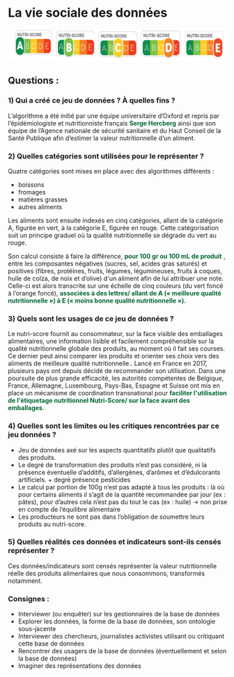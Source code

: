 # **La vie sociale des données**
<img src="declinaison-logo-nutriscore.jpg" width="647" height="75">

## **Questions** :
### **1) Qui a créé ce jeu de données ? À quelles fins ?**
L’algorithme a été initié par une équipe universitaire d’Oxford et repris par l’épidémiologiste et nutritionniste français <span style="color: #006633; font-weight: bold;">**Serge Hercberg**</span> ainsi que son équipe de l’Agence nationale de sécurité sanitaire et du Haut Conseil de la Santé Publique afin d’estimer la valeur nutritionnelle d’un aliment.

### **2) Quelles catégories sont utilisées pour le représenter ?** 
Quatre catégories sont mises en place avec des algorithmes différents :
- boissons 
- fromages 
- matières grasses 
- autres aliments

Les aliments sont ensuite indexés en cinq catégories, allant de la catégorie A, figurée en vert, à la catégorie E, figurée en rouge. Cette catégorisation suit un principe graduel où la qualité nutritionnelle se dégrade du vert au rouge. ​​

Son calcul consiste à faire la différence, <span style="color: #006633; font-weight: bold;">**pour 100 gr ou 100 mL de produit**</span> , entre les composantes négatives (sucres, sel, acides gras saturés) et positives (fibres, protéines, fruits, légumes, légumineuses, fruits à coques, huile de colza, de noix et d’olive) d'un aliment afin de lui attribuer une note. Celle-ci est alors transcrite sur une échelle de cinq couleurs (du vert foncé à l’orange foncé), <span style="color: #006633; font-weight: bold;">**associées à des lettres**/<span> allant de A (« meilleure qualité nutritionnelle ») à E (« moins bonne qualité nutritionnelle »).

### **3) Quels sont les usages de ce jeu de données ?**
Le nutri-score fournit au consommateur, sur la face visible des emballages alimentaires, une information lisible et facilement compréhensible sur la qualité nutritionnelle globale des produits, au moment où il fait ses courses. Ce dernier peut ainsi comparer les produits et orienter ses choix vers des aliments de meilleure qualité nutritionnelle.. Lancé en France en 2017, plusieurs pays ont depuis décidé de recommander son utilisation. Dans une poursuite de plus grande efficacité, les autorités compétentes de Belgique, France, Allemagne, Luxembourg, Pays-Bas, Espagne et Suisse ont mis en place un mécanisme de coordination transnational pour <span style="color: #006633; font-weight: bold;">**faciliter l'utilisation de l'étiquetage nutritionnel Nutri-Score**/<span> sur la face avant des emballages.

### **4) Quelles sont les limites ou les critiques rencontrées par ce jeu données ?**
- Jeu de données axé sur les aspects quantitatifs plutôt que qualitatifs des produits. 
- Le degré de transformation des produits n’est pas considéré, ni la présence éventuelle d’additifs, d’allergènes, d’arômes et d’édulcorants artificiels. + degré présence pesticides
- Le calcul par portion de 100g n’est pas adapté à tous les produits : là où pour certains aliments il s’agit de la quantité recommandée par jour (ex : pâtes), pour d’autres cela n’est pas du tout le cas (ex : huile) -> non prise en compte de l’équilibre alimentaire
- Les producteurs ne sont pas dans l’obligation de soumettre leurs produits au nutri-score. 

### **5) Quelles réalités ces données et indicateurs sont-ils censés représenter ?**
Ces données/indicateurs sont censés représenter la valeur nutritionnelle réelle des produits alimentaires que nous consommons, transformés notamment.
### **Consignes :**
- Interviewer (ou enquêter) sur les gestionnaires de la base de données
- Explorer les données, la forme de la base de données, son ontologie sous-jacente
- Interviewer des chercheurs, journalistes activistes utilisant ou critiquant cette base de données
- Rencontrer des usagers de la base de données (éventuellement et selon la base de données) 
- Imaginer des représentations des données


